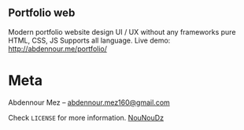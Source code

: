## Portfolio web

Modern portfolio website design UI / UX without any frameworks
pure HTML, CSS, JS 
Supports all language.
Live demo: http://abdennour.me/portfolio/

# Meta
Abdennour Mez – [abdennour.mez160@gmail.com](mailto:abdennour.mez160@gmail.com)

Check ``LICENSE`` for more information.
[NouNouDz](https://github.com/NouNouDz) 

